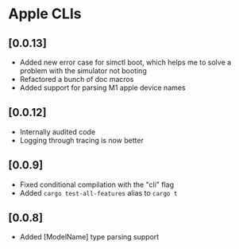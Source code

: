 # Apple CLIs

## [0.0.13]
- Added new error case for simctl boot, which helps me to solve a problem with the simulator not booting
- Refactored a bunch of doc macros
- Added support for parsing M1 apple device names

## [0.0.12]
- Internally audited code
- Logging through tracing is now better

## [0.0.9]
- Fixed conditional compilation with the "cli" flag
- Added `cargo test-all-features` alias to `cargo t`

## [0.0.8]
- Added [ModelName] type parsing support